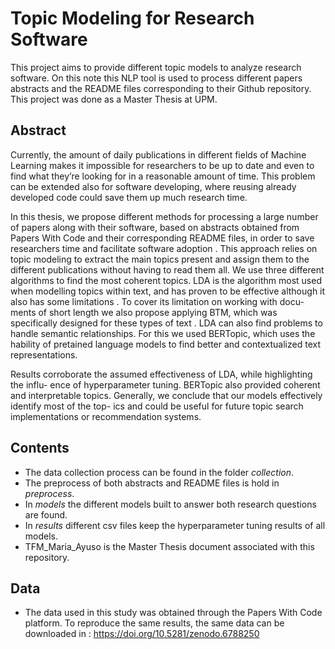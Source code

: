 # Topic Modeling for Research Software
This project aims to provide different topic models to analyze research software. On this note this NLP tool is used to process different papers abstracts and the README files corresponding to their Github repository. 
This project was done as a Master Thesis at UPM. 

## Abstract
Currently, the amount of daily publications in different fields of Machine Learning
makes it impossible for researchers to be up to date and even to find what they’re
looking for in a reasonable amount of time. This problem can be extended also for
software developing, where reusing already developed code could save them up much
research time.

In this thesis, we propose different methods for processing a large number of papers
along with their software, based on abstracts obtained from Papers With Code and
their corresponding README files, in order to save researchers time and facilitate
software adoption . This approach relies on topic modeling to extract the main topics
present and assign them to the different publications without having to read them
all. We use three different algorithms to find the most coherent topics. LDA is the
algorithm most used when modelling topics within text, and has proven to be effective
although it also has some limitations . To cover its limitation on working with docu-
ments of short length we also propose applying BTM, which was specifically designed
for these types of text . LDA can also find problems to handle semantic relationships.
For this we used BERTopic, which uses the hability of pretained language models to
find better and contextualized text representations.

Results corroborate the assumed effectiveness of LDA, while highlighting the influ-
ence of hyperparameter tuning. BERTopic also provided coherent and interpretable
topics. Generally, we conclude that our models effectively identify most of the top-
ics and could be useful for future topic search implementations or recommendation
systems.

## Contents
- The data collection process can be found in the folder *collection*.
- The preprocess of both abstracts and README files is hold in *preprocess*.
- In *models* the different models built to answer both research questions are found.
- In *results* different csv files keep the hyperparameter tuning results of all models.
- TFM_Maria_Ayuso is the Master Thesis document associated with this repository.

## Data
- The data used in this study was obtained through the Papers With Code platform. To reproduce the same results, the same data can be downloaded in : <https://doi.org/10.5281/zenodo.6788250>
